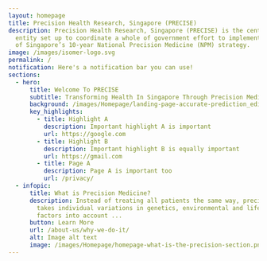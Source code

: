 ```yaml
---
layout: homepage
title: Precision Health Research, Singapore (PRECISE)
description: Precision Health Research, Singapore (PRECISE) is the central
  entity set up to coordinate a whole of government effort to implement Phase 2
  of Singapore’s 10-year National Precision Medicine (NPM) strategy.
image: /images/isomer-logo.svg
permalink: /
notification: Here's a notification bar you can use!
sections:
  - hero:
      title: Welcome To PRECISE
      subtitle: Transforming Health In Singapore Through Precision Medicine
      background: /images/Homepage/landing-page-accurate-prediction_edit-1 (1).jpg
      key_highlights:
        - title: Highlight A
          description: Important highlight A is important
          url: https://google.com
        - title: Highlight B
          description: Important highlight B is equally important
          url: https://gmail.com
        - title: Page A
          description: Page A is important too
          url: /privacy/
  - infopic:
      title: What is Precision Medicine?
      description: Instead of treating all patients the same way, precision medicine
        takes individual variations in genetics, environmental and lifestyle
        factors into account ...
      button: Learn More
      url: /about-us/why-we-do-it/
      alt: Image alt text
      image: /images/Homepage/homepage-what-is-the-precision-section.png
---
```

